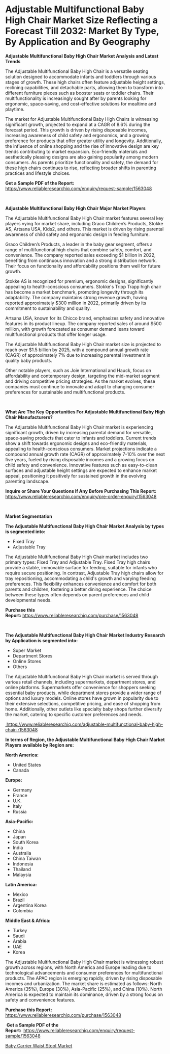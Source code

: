 <p><h1>Adjustable Multifunctional Baby High Chair Market Size Reflecting a Forecast Till 2032: Market By Type, By Application and By Geography</h1></p><p><strong>Adjustable Multifunctional Baby High Chair Market Analysis and Latest Trends</strong></p>
<p><p>The Adjustable Multifunctional Baby High Chair is a versatile seating solution designed to accommodate infants and toddlers through various stages of growth. These high chairs often feature adjustable height settings, reclining capabilities, and detachable parts, allowing them to transform into different furniture pieces such as booster seats or toddler chairs. Their multifunctionality is increasingly sought after by parents looking for ergonomic, space-saving, and cost-effective solutions for mealtime and playtime.</p><p>The market for Adjustable Multifunctional Baby High Chairs is witnessing significant growth, projected to expand at a CAGR of 8.6% during the forecast period. This growth is driven by rising disposable incomes, increasing awareness of child safety and ergonomics, and a growing preference for products that offer greater utility and longevity. Additionally, the influence of online shopping and the rise of innovative design are key trends contributing to market expansion. Eco-friendly materials and aesthetically pleasing designs are also gaining popularity among modern consumers. As parents prioritize functionality and safety, the demand for these high chairs continues to rise, reflecting broader shifts in parenting practices and lifestyle choices.</p></p>
<p><strong>Get a Sample PDF of the Report:&nbsp;</strong> <a href="https://www.reliableresearchiq.com/enquiry/request-sample/1563048?utm_campaign=3352&utm_medium=2&utm_source=Github&utm_content=ia&utm_term=05042025&utm_id=adjustable-multifunctional-baby-high-chair">https://www.reliableresearchiq.com/enquiry/request-sample/1563048</a></p>
<p>&nbsp;</p>
<p><strong>Adjustable Multifunctional Baby High Chair Major Market Players</strong></p>
<p><p>The Adjustable Multifunctional Baby High Chair market features several key players vying for market share, including Graco Children’s Products, Stokke AS, Artsana USA, Kids2, and others. This market is driven by rising parental awareness of child safety and ergonomic design in feeding furniture.</p><p>Graco Children’s Products, a leader in the baby gear segment, offers a range of multifunctional high chairs that combine safety, comfort, and convenience. The company reported sales exceeding $1 billion in 2022, benefiting from continuous innovation and a strong distribution network. Their focus on functionality and affordability positions them well for future growth.</p><p>Stokke AS is recognized for premium, ergonomic designs, significantly appealing to health-conscious consumers. Stokke's Tripp Trapp high chair has become a market benchmark, promoting longevity through its adaptability. The company maintains strong revenue growth, having reported approximately $300 million in 2022, primarily driven by its commitment to sustainability and quality.</p><p>Artsana USA, known for its Chicco brand, emphasizes safety and innovative features in its product lineup. The company reported sales of around $500 million, with growth forecasted as consumer demand leans toward multifunctional products that offer longer usage. </p><p>The Adjustable Multifunctional Baby High Chair market size is projected to reach over $1.5 billion by 2025, with a compound annual growth rate (CAGR) of approximately 7% due to increasing parental investment in quality baby products. </p><p>Other notable players, such as Joie International and Hauck, focus on affordability and contemporary design, targeting the mid-market segment and driving competitive pricing strategies. As the market evolves, these companies must continue to innovate and adapt to changing consumer preferences for sustainable and multifunctional products.</p></p>
<p>&nbsp;</p>
<p><strong>What Are The Key Opportunities For Adjustable Multifunctional Baby High Chair Manufacturers?</strong></p>
<p><p>The Adjustable Multifunctional Baby High Chair market is experiencing significant growth, driven by increasing parental demand for versatile, space-saving products that cater to infants and toddlers. Current trends show a shift towards ergonomic designs and eco-friendly materials, appealing to health-conscious consumers. Market projections indicate a compound annual growth rate (CAGR) of approximately 7-10% over the next five years, fueled by rising disposable incomes and a growing focus on child safety and convenience. Innovative features such as easy-to-clean surfaces and adjustable height settings are expected to enhance market appeal, positioning it positively for sustained growth in the evolving parenting landscape.</p></p>
<p><strong>Inquire or Share Your Questions If Any Before Purchasing This Report:</strong> <a href="https://www.reliableresearchiq.com/enquiry/pre-order-enquiry/1563048?utm_campaign=3352&utm_medium=2&utm_source=Github&utm_content=ia&utm_term=05042025&utm_id=adjustable-multifunctional-baby-high-chair">https://www.reliableresearchiq.com/enquiry/pre-order-enquiry/1563048</a></p>
<p>&nbsp;</p>
<p><strong>Market Segmentation</strong></p>
<p><strong>The Adjustable Multifunctional Baby High Chair Market Analysis by types is segmented into:</strong></p>
<p><ul><li>Fixed Tray</li><li>Adjustable Tray</li></ul></p>
<p><p>The Adjustable Multifunctional Baby High Chair market includes two primary types: Fixed Tray and Adjustable Tray. Fixed Tray high chairs provide a stable, immovable surface for feeding, suitable for infants who require secure positioning. In contrast, Adjustable Tray high chairs allow for tray repositioning, accommodating a child's growth and varying feeding preferences. This flexibility enhances convenience and comfort for both parents and children, fostering a better dining experience. The choice between these types often depends on parent preferences and child developmental needs.</p></p>
<p><strong>Purchase this Report:&nbsp;</strong><a href="https://www.reliableresearchiq.com/purchase/1563048?utm_campaign=3352&utm_medium=2&utm_source=Github&utm_content=ia&utm_term=05042025&utm_id=adjustable-multifunctional-baby-high-chair">https://www.reliableresearchiq.com/purchase/1563048</a></p>
<p>&nbsp;</p>
<p><strong>The Adjustable Multifunctional Baby High Chair Market Industry Research by Application is segmented into:</strong></p>
<p><ul><li>Super Market</li><li>Department Stores</li><li>Online Stores</li><li>Others</li></ul></p>
<p><p>The Adjustable Multifunctional Baby High Chair market is served through various retail channels, including supermarkets, department stores, and online platforms. Supermarkets offer convenience for shoppers seeking essential baby products, while department stores provide a wider range of options and luxury models. Online stores have grown in popularity due to their extensive selections, competitive pricing, and ease of shopping from home. Additionally, other outlets like specialty baby shops further diversify the market, catering to specific customer preferences and needs.</p></p>
<p><a href="https://www.reliableresearchiq.com/adjustable-multifunctional-baby-high-chair-r1563048?utm_campaign=3352&utm_medium=2&utm_source=Github&utm_content=ia&utm_term=05042025&utm_id=adjustable-multifunctional-baby-high-chair">&nbsp;https://www.reliableresearchiq.com/adjustable-multifunctional-baby-high-chair-r1563048</a></p>
<p><strong>In terms of Region, the Adjustable Multifunctional Baby High Chair Market Players available by Region are:</strong></p>
<p>
    <p> <strong> North America: </strong>
        <ul>
            <li>United States</li>
            <li>Canada</li>
        </ul>
        </p> 
    <p> <strong> Europe: </strong>
        <ul>
            <li>Germany</li>
            <li>France</li>
            <li>U.K.</li>
            <li>Italy</li>
            <li>Russia</li>
        </ul>
        </p> 
    <p> <strong> Asia-Pacific: </strong>
        <ul>
            <li>China</li>
            <li>Japan</li>
            <li>South Korea</li>
            <li>India</li>
            <li>Australia</li>
            <li>China Taiwan</li>
            <li>Indonesia</li>
            <li>Thailand</li>
            <li>Malaysia</li>
        </ul>
        </p> 
    <p> <strong> Latin America: </strong>
        <ul>
            <li>Mexico</li>
            <li>Brazil</li>
            <li>Argentina Korea</li>
            <li>Colombia</li>
        </ul>
        </p> 
    <p> <strong> Middle East & Africa: </strong>
        <ul>
            <li>Turkey</li>
            <li>Saudi</li>
            <li>Arabia</li>
            <li>UAE</li>
            <li>Korea</li>
        </ul>
    </p>
    </p>
<p><p>The Adjustable Multifunctional Baby High Chair market is witnessing robust growth across regions, with North America and Europe leading due to technological advancements and consumer preferences for multifunctional products. The APAC region is emerging rapidly, driven by rising disposable incomes and urbanization. The market share is estimated as follows: North America (35%), Europe (30%), Asia-Pacific (25%), and China (10%). North America is expected to maintain its dominance, driven by a strong focus on safety and convenience features.</p></p>
<p><strong>Purchase this Report: </strong><a href="https://www.reliableresearchiq.com/purchase/1563048?utm_campaign=3352&utm_medium=2&utm_source=Github&utm_content=ia&utm_term=05042025&utm_id=adjustable-multifunctional-baby-high-chair">https://www.reliableresearchiq.com/purchase/1563048</a></p>
<p>&nbsp;<strong>Get a Sample PDF of the Report:&nbsp;&nbsp;</strong><a href="https://www.reliableresearchiq.com/enquiry/request-sample/1563048?utm_campaign=3352&utm_medium=2&utm_source=Github&utm_content=ia&utm_term=05042025&utm_id=adjustable-multifunctional-baby-high-chair">https://www.reliableresearchiq.com/enquiry/request-sample/1563048</a></p>
<p><strong></strong></p>
<p><p><a href="https://github.com/plawragarile/Market-Research-Report-List-1/blob/main/baby-carrier-waist-stool-market.md?utm_campaign=3352&utm_medium=2&utm_source=Github&utm_content=ia&utm_term=05042025&utm_id=adjustable-multifunctional-baby-high-chair">Baby Carrier Waist Stool Market</a></p></p>